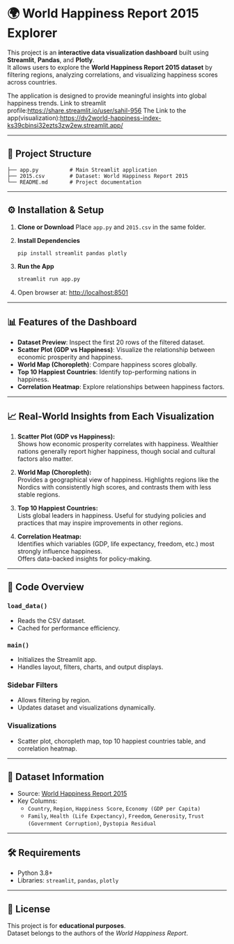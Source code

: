 
# 🌍 World Happiness Report 2015 Explorer

This project is an **interactive data visualization dashboard** built using **Streamlit**, **Pandas**, and **Plotly**.  
It allows users to explore the **World Happiness Report 2015 dataset** by filtering regions, analyzing correlations, 
and visualizing happiness scores across countries.  

The application is designed to provide meaningful insights into global happiness trends.
Link to streamlit profile:https://share.streamlit.io/user/sahil-956
The Link to the app(visualization):https://dv2world-happiness-index-ks39cbinsi32ezts3zw2ew.streamlit.app/

---

## 📂 Project Structure

```
├── app.py          # Main Streamlit application
├── 2015.csv        # Dataset: World Happiness Report 2015
└── README.md       # Project documentation
```

---

## ⚙️ Installation & Setup

1. **Clone or Download**
   Place `app.py` and `2015.csv` in the same folder.

2. **Install Dependencies**
   ```bash
   pip install streamlit pandas plotly
   ```

3. **Run the App**
   ```bash
   streamlit run app.py
   ```

4. Open browser at: [http://localhost:8501](http://localhost:8501)

---

## 📊 Features of the Dashboard

- **Dataset Preview**: Inspect the first 20 rows of the filtered dataset.  
- **Scatter Plot (GDP vs Happiness)**: Visualize the relationship between economic prosperity and happiness.  
- **World Map (Choropleth)**: Compare happiness scores globally.  
- **Top 10 Happiest Countries**: Identify top-performing nations in happiness.  
- **Correlation Heatmap**: Explore relationships between happiness factors.  

---

## 📈 Real-World Insights from Each Visualization

1. **Scatter Plot (GDP vs Happiness):**  
   Shows how economic prosperity correlates with happiness. Wealthier nations generally report higher happiness, 
   though social and cultural factors also matter.

2. **World Map (Choropleth):**  
   Provides a geographical view of happiness. Highlights regions like the Nordics with consistently high scores, 
   and contrasts them with less stable regions.

3. **Top 10 Happiest Countries:**  
   Lists global leaders in happiness. Useful for studying policies and practices that may inspire improvements 
   in other regions.

4. **Correlation Heatmap:**  
   Identifies which variables (GDP, life expectancy, freedom, etc.) most strongly influence happiness.  
   Offers data-backed insights for policy-making.

---

## 🧩 Code Overview

### `load_data()`
- Reads the CSV dataset.  
- Cached for performance efficiency.

### `main()`
- Initializes the Streamlit app.  
- Handles layout, filters, charts, and output displays.  

### Sidebar Filters
- Allows filtering by region.  
- Updates dataset and visualizations dynamically.

### Visualizations
- Scatter plot, choropleth map, top 10 happiest countries table, and correlation heatmap.

---

## 📖 Dataset Information

- Source: [World Happiness Report 2015](https://worldhappiness.report/)  
- Key Columns:  
  - `Country`, `Region`, `Happiness Score`, `Economy (GDP per Capita)`  
  - `Family`, `Health (Life Expectancy)`, `Freedom`, `Generosity`, 
    `Trust (Government Corruption)`, `Dystopia Residual`  

---

## 🛠 Requirements

- Python 3.8+  
- Libraries: `streamlit`, `pandas`, `plotly`

---

## 📜 License

This project is for **educational purposes**.  
Dataset belongs to the authors of the *World Happiness Report*.

